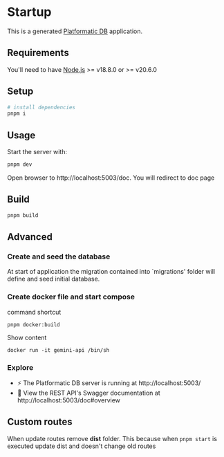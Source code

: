# Startup

This is a generated [Platformatic DB](https://docs.platformatic.dev/docs/reference/db/introduction) application.

## Requirements

You'll need to have [Node.js](https://nodejs.org/) >= v18.8.0 or >= v20.6.0

## Setup

```bash
# install dependencies
pnpm i
```

## Usage

Start the server with:

```bash
pnpm dev
```

Open browser to http://localhost:5003/doc. You will redirect to doc page

## Build

```bash
pnpm build

```

## Advanced

### Create and seed the database

At start of application the migration contained into `migrations' folder will define and seed initial database.

### Create docker file and start compose

command shortcut

```
pnpm docker:build
```

Show content

```
docker run -it gemini-api /bin/sh
```

### Explore

- ⚡ The Platformatic DB server is running at http://localhost:5003/
- 📔 View the REST API's Swagger documentation at http://localhost:5003/doc#overview

## Custom routes
When update routes remove **dist** folder. This because when `pnpm start` is executed update dist and doesn't change old routes